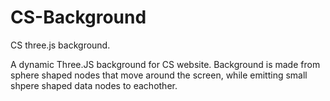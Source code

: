 # CS-Background
CS three.js background.

A dynamic Three.JS background for CS website. Background is made from sphere shaped nodes that move around the screen,
while emitting small shpere shaped data nodes to eachother.
